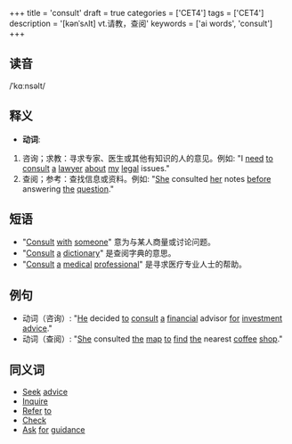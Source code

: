 +++
title = 'consult'
draft = true
categories = ['CET4']
tags = ['CET4']
description = '[kənˈsʌlt] vt.请教，查阅'
keywords = ['ai words', 'consult']
+++

## 读音
/ˈkɑːnsəlt/

## 释义
- **动词**:
1. 咨询；求教：寻求专家、医生或其他有知识的人的意见。例如: "I [need](/zh/post/need/) [to](/zh/post/to/) [consult](/zh/post/consult/) [a](/zh/post/a/) [lawyer](/zh/post/lawyer/) [about](/zh/post/about/) [my](/zh/post/my/) [legal](/zh/post/legal/) issues."
2. 查阅；参考：查找信息或资料。例如: "[She](/zh/post/she/) consulted [her](/zh/post/her/) notes [before](/zh/post/before/) answering [the](/zh/post/the/) [question](/zh/post/question/)."

## 短语
- "[Consult](/zh/post/consult/) [with](/zh/post/with/) [someone](/zh/post/someone/)" 意为与某人商量或讨论问题。
- "[Consult](/zh/post/consult/) [a](/zh/post/a/) [dictionary](/zh/post/dictionary/)" 是查阅字典的意思。
- "[Consult](/zh/post/consult/) [a](/zh/post/a/) [medical](/zh/post/medical/) [professional](/zh/post/professional/)" 是寻求医疗专业人士的帮助。

## 例句
- 动词（咨询）: "[He](/zh/post/he/) decided [to](/zh/post/to/) [consult](/zh/post/consult/) [a](/zh/post/a/) [financial](/zh/post/financial/) advisor [for](/zh/post/for/) [investment](/zh/post/investment/) [advice](/zh/post/advice/)."
- 动词（查阅）: "[She](/zh/post/she/) consulted [the](/zh/post/the/) [map](/zh/post/map/) [to](/zh/post/to/) [find](/zh/post/find/) [the](/zh/post/the/) nearest [coffee](/zh/post/coffee/) [shop](/zh/post/shop/)."

## 同义词
- [Seek](/zh/post/seek/) [advice](/zh/post/advice/)
- [Inquire](/zh/post/inquire/)
- [Refer](/zh/post/refer/) [to](/zh/post/to/)
- [Check](/zh/post/check/)
- [Ask](/zh/post/ask/) [for](/zh/post/for/) [guidance](/zh/post/guidance/)
